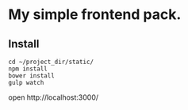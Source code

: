 # My simple frontend pack.
## Install
```shell
cd ~/project_dir/static/
npm install
bower install
gulp watch
```
open http://localhost:3000/
